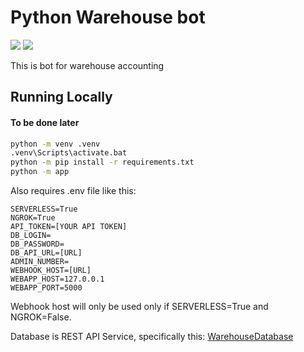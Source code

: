 # Python Warehouse bot

![](https://img.shields.io/badge/python-v3.10-informational) ![](https://img.shields.io/badge/aiogram-v2.25.1-informational)


This is bot for warehouse accounting

## Running Locally
#### To be done later


```cmd
python -m venv .venv
.venv\Scripts\activate.bat
python -m pip install -r requirements.txt
python -m app
```
Also requires .env file like this:
```
SERVERLESS=True
NGROK=True
API_TOKEN=[YOUR API TOKEN]
DB_LOGIN=
DB_PASSWORD=
DB_API_URL=[URL]
ADMIN_NUMBER=
WEBHOOK_HOST=[URL]
WEBAPP_HOST=127.0.0.1
WEBAPP_PORT=5000
```
Webhook host will only be used only if SERVERLESS=True and NGROK=False.

Database is REST API Service, specifically this:
[WarehouseDatabase](https://github.com/valentinkelbakh/WarehouseDatabase "WarehouseDatabase")
